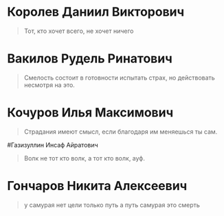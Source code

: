 # Королев Даниил Викторович
> Тот, кто хочет всего, не хочет ничего

# Вакилов Рудель Ринатович
> Смелость состоит в готовности испытать страх, но действовать несмотря на это.

# Кочуров Илья Максимович
> Страдания имеют смысл, если благодаря им меняешься ты сам.

#Газизуллин Инсаф Айратович
> Волк не тот кто волк, а тот кто волк, ауф.

# Гончаров Никита Алексеевич
> у самурая нет цели только путь
 а путь самурая это смерть

